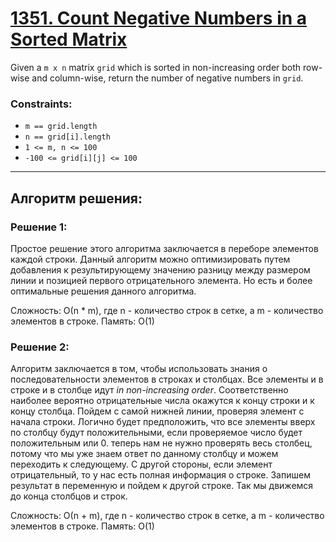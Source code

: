 # [1351. Count Negative Numbers in a Sorted Matrix](https://leetcode.com/problems/count-negative-numbers-in-a-sorted-matrix/description/)

Given a `m x n` matrix `grid` which is sorted in non-increasing order both row-wise and column-wise, return the number of negative numbers in `grid`.

### Constraints:
- `m == grid.length`
- `n == grid[i].length`
- `1 <= m, n <= 100`
- `-100 <= grid[i][j] <= 100`
---

## Алгоритм решения:
### Решение 1:
Простое решение этого алгоритма заключается в переборе элементов каждой строки. Данный алгоритм можно оптимизировать путем добавления к результирующему значению разницу между размером линии и позицией первого отрицательного элемента. Но есть и более оптимальные решения данного алгоритма.

Сложность: О(n * m), где n - количество строк в сетке, а m - количество элементов в строке.
Память: О(1)

### Решение 2:
Алгоритм заключается в том, чтобы использовать знания о последовательности элементов в строках и столбцах. Все элементы и в строке и в столбце идут _in non-increasing order_. Соответственно наиболее вероятно отрицательные числа окажутся к концу строки и к концу столбца. Пойдем с самой нижней линии, проверяя элемент с начала строки. Логично будет предположить, что все элементы вверх по столбцу будут положительными, если проверяемое число будет положительным или 0. теперь нам не нужно проверять весь столбец, потому что мы уже знаем ответ по данному столбцу и можем переходить к следующему.
С другой стороны, если элемент отрицательный, то у нас есть полная информация о строке. Запишем результат в переменную и пойдем к другой строке.
Так мы движемся до конца столбцов и строк.

Сложность: О(n + m), где n - количество строк в сетке, а m - количество элементов в строке.
Память: О(1)